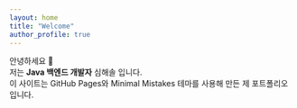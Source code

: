 ```yaml
---
layout: home
title: "Welcome"
author_profile: true
---
```


안녕하세요 👋  
저는 **Java 백엔드 개발자** 심해솔 입니다.  
이 사이트는 GitHub Pages와 Minimal Mistakes 테마를 사용해 만든 제 포트폴리오입니다.
